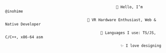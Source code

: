                                                      👋 Hello, I’m @inohime

                                         🌠 VR Hardware Enthusiast, Web & Native Developer

                                               🐢 Languages I use: TS/JS, C/C++, x86-64 asm

                                                        ✨ I love designing 

<!---
nillalol/nillalol is a ✨ special ✨ repository because its `README.md` (this file) appears on your GitHub profile.
You can click the Preview link to take a look at your changes.
--->
